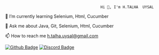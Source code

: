                                                Hi 👋, I'm H.TALHA  UYSAL

🌱 I’m currently learning Selenium, Html, Cucumber


💬 Ask me about Java, Git, Selenium, Html, Cucumber

📫 How to reach me h.talha.uysal@gmail.com

[![Github Badge](https://img.shields.io/badge/-Github-000?style=quare&labelColor=000&logo=Github&logoColor=white&link=link)](https://github.com/HTU16)
[![Discord Badge](https://img.shields.io/badge/-Discord-5865F2?style=flat-quare&labelColor=5865F2&logo=discord&logoColor=white&link=link)](https://discord.com/channels/@me)






<!---
HTU16/HTU16 is a ✨ special ✨ repository because its `README.md` (this file) appears on your GitHub profile.
You can click the Preview link to take a look at your changes.
--->

